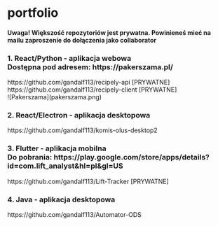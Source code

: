 # portfolio

<h4>Uwaga! Większość repozytoriów jest prywatna. Powinieneś mieć na mailu zaproszenie do dołączenia jako collaborator</h4>
<h3>1. React/Python - aplikacja webowa<br>
Dostępna pod adresem: https://pakerszama.pl/</h3>
https://github.com/gandalf113/recipely-api [PRYWATNE]<br>
https://github.com/gandalf113/recipely-client [PRYWATNE]<br>
![Pakerszama](pakerszama.png)

<h3>2. React/Electron - aplikacja desktopowa </h3>
https://github.com/gandalf113/komis-olus-desktop2

<h3>3. Flutter - aplikacja mobilna <br>
Do pobrania: https://play.google.com/store/apps/details?id=com.lift_analyst&hl=pl&gl=US
</h3>
https://github.com/gandalf113/Lift-Tracker [PRYWATNE]<br>

<h3>4. Java - aplikacja desktopowa </h3>
https://github.com/gandalf113/Automator-ODS <br>
